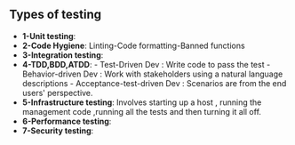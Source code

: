 ## Types of testing

- **1-Unit testing**:
- **2-Code Hygiene**: Linting-Code formatting-Banned functions
- **3-Integration testing**:
- **4-TDD,BDD,ATDD**: - Test-Driven Dev : Write code to pass the test
                      - Behavior-driven Dev : Work with stakeholders using a natural language descriptions
                      - Acceptance-test-driven Dev : Scenarios are from the end users' perspective.
- **5-Infrastructure testing**: Involves starting up a host , running the management code ,running all the tests and then turning it all off.
- **6-Performance testing**:
- **7-Security testing**:

